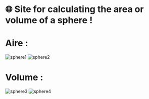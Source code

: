 # 🌐 Site for calculating the area or volume of a sphere !

# Aire :
![sphere1](https://github.com/user-attachments/assets/62128522-3920-407b-af97-4bbc36b39a9f)
![sphere2](https://github.com/user-attachments/assets/ef9a7907-4ff3-4587-a23f-5f2230f8a91a)

# Volume :
![sphere3](https://github.com/user-attachments/assets/a48f587a-1242-44e5-9d0e-8d8fa5ad78d5)
![sphere4](https://github.com/user-attachments/assets/ad7f37e3-ea23-4185-bf8d-3686476dd73b)
